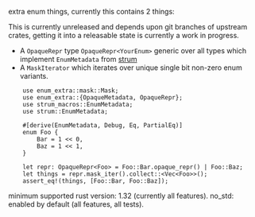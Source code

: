 extra enum things, currently this contains 2 things:

This is currently unreleased and depends upon git branches of upstream crates,
getting it into a releasable state is currently a work in progress.

* A `OpaqueRepr` type `OpaqueRepr<YourEnum>` generic over all types which implement `EnumMetadata` from [strum](https://github.com)
* A `MaskIterator` which iterates over unique single bit non-zero enum variants.



```
    use enum_extra::mask::Mask;
    use enum_extra::{OpaqueMetadata, OpaqueRepr};
    use strum_macros::EnumMetadata;
    use strum::EnumMetadata;

    #[derive(EnumMetadata, Debug, Eq, PartialEq)]
    enum Foo {
        Bar = 1 << 0,
        Baz = 1 << 1,
    }

    let repr: OpaqueRepr<Foo> = Foo::Bar.opaque_repr() | Foo::Baz;
    let things = repr.mask_iter().collect::<Vec<Foo>>();
    assert_eq!(things, [Foo::Bar, Foo::Baz]);
```

minimum supported rust version: 1.32 (currently all features).
no_std: enabled by default (all features, all tests).
